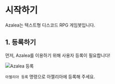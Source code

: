 # 시작하기

Azalea는 텍스트형 디스코드 RPG 게임봇입니다.

## 1. 등록하기

먼저, Azalea를 이용하기 위해 사용자 등록이 필요합니다!

![Azalea 등록](/images/register_azalea.jpg)

`아젤리아 등록` 명령으로 아젤리아에 등록해 주세요.
